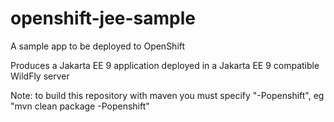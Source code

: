 openshift-jee-sample
====================

A sample app to be deployed to OpenShift

Produces a Jakarta EE 9 application deployed in a Jakarta EE 9 compatible WildFly server

Note: to build this repository with maven you must specify "-Popenshift", eg "mvn clean package -Popenshift"

